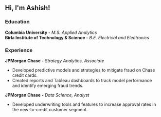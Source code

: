 ## Hi, I'm Ashish!

### Education
**Columbia University -** *M.S. Applied Analytics*</br>
**Birla Institute of Technology & Science -** *B.E. Electrical and Electronics*

### Experience
**JPMorgan Chase -** *Strategy Analytics, Associate*</br>
- Developed predictive models and strategies to mitigate fraud on Chase credit cards.
- Created reports and Tableau dashboards to track model performance and identify emerging fraud trends.

**JPMorgan Chase -** *Data Science, Analyst*</br>
- Developed underwriting tools and features to increase approval rates in the new-to-credit customer segment.
